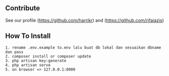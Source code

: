 ## Contribute

See our profile (https://github.com/harrikr) and (https://github.com/rifaiazis)

## How To Install
    1. rename .env.example to.env lalu buat db lokal dan sesuaikan dbname dan pass
    2. composer install or composer update 
    3. php artisan key:generate 
    4. php artisan serve
    5. on browser => 127.0.0.1:8000
